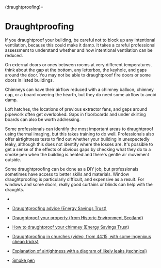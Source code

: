 (draughtproofing)=
# Draughtproofing

If you draughtproof your building, be careful not to block up any intentional ventilation, because this could make it damp.  It takes a careful professional assessment to understand whether and how intentional ventilation can be reduced.  

On external doors or ones between rooms at very different temperatures, think about the gap at the bottom, any letterbox, the keyhole, and gaps around the door.  You may not be able to draughtproof fire doors or some doors in listed buildings.  

Chimneys can have their airflow reduced with a chimney balloon, chimney cap, or a board covering the hearth, but they do need some airflow to avoid damp.

Loft hatches, the locations of previous extractor fans, and gaps around pipework often get overlooked. Gaps in floorboards and under skirting boards can also be worth addressing.

Some professionals can identify the most important areas to draughtproof using thermal imaging, but this takes training to do well.  Professionals also offer airtightness tests to find out whether your building in unexpectedly leaky, although this does not identify where the losses are.  It's possible to get a sense of the effects of obvious gaps by checking what they do to a smoke pen when the building is heated and there's gentle air movement outside. 

Some draughtproofing can be done as a DIY job, but professionals sometimes have access to better skills and materials.  Window draughtproofing is particularly difficult, and expensive as a result.  For windows and some doors, really good curtains or blinds can help with the draughts.

- [](curtains)

- [Draughtproofing advice (Energy Savings Trust)](https://energysavingtrust.org.uk/advice/draught-proofing/)

- [Draughtproof your property (from Historic Environment Scotland)](https://www.historicenvironment.scot/advice-and-support/your-property/saving-energy-in-traditional-buildings/draught-proof-your-property/)

- [How to draughtproof your chimney (Energy Savings Trust)](https://energysavingtrust.org.uk/how-draught-proof-your-chimney/)

- [Draughtproofing in churches (video, from 44:15, with some ingenious cheap tricks)](https://youtu.be/1XIFuU27xY0)

- [Explanation of airtightness with a diagram of likely leaks (technical)](https://www.firstinarchitecture.co.uk/building-fabric-05-airtightness/)

- [Smoke pen](https://www.amazon.co.uk/Arctic-Hayes-ARC333113-333113-Smoke-Sticks/dp/B009BUDDHM/)


